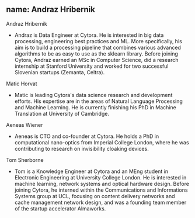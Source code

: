 name: Andraz Hribernik
---
Andraz Hribernik

- Andraz is Data Engineer at Cytora. He is interested in big data processing, engineering best practices and ML. More specifically, his aim is to build a processing pipeline that combines various advanced algorithms to be as easy to use as the sklearn library. Before joining Cytora, Andraz earned an MSc in Computer Science, did a research internship at Stanford University and worked for two successful Slovenian startups (Zemanta, Celtra).

Matic Horvat

- Matic is leading Cytora's data science research and development efforts. His expertise are in the areas of Natural Language Processing and Machine Learning. He is currently finishing his PhD in Machine Translation at University of Cambridge.

Aeneas Wiener

- Aeneas is CTO and co-founder at Cytora. He holds a PhD in computational nano-optics from Imperial College London, where he was contributing to research on invisibility cloaking devices.

Tom Sherborne

- Tom is a Knowledge Engineer at Cytora and an MEng student in Electronic Engineering at University College London. He is interested in machine learning, network systems and optical hardware design. Before joining Cytora, he interned within the Communications and Informations Systems group at UCL, focusing on content delivery networks and cache management network design, and was a founding team member of the startup accelerator Almaworks.

